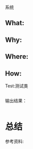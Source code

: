 系统

## What:



## Why:


## Where:


## How:





Test:测试类
```java

```
输出结果：
```java

```


# 总结

参考资料: